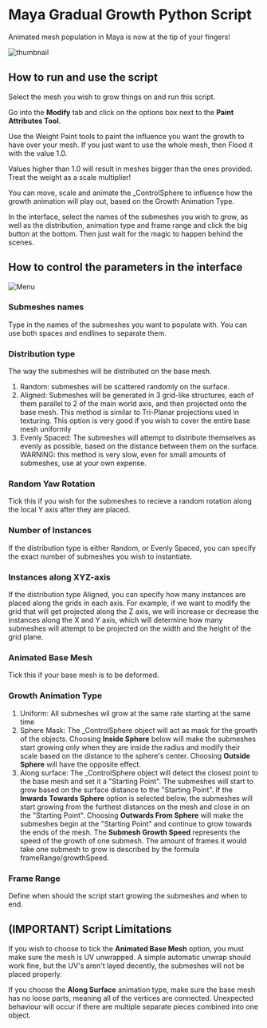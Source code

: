 # Maya Gradual Growth Python Script
Animated mesh population in Maya is now at the tip of your fingers!

![thumbnail](https://user-images.githubusercontent.com/64153611/110856040-ccb96a80-82bf-11eb-8b77-29abb6124823.png)


## How to run and use the script

Select the mesh you wish to grow things on and run this script.

Go into the **Modify** tab and click on the options box next to the **Paint Attributes Tool**.

Use the Weight Paint tools to paint the influence you want the growth to have over your mesh. If you just want to use the whole mesh, then Flood it with the value 1.0.

Values higher than 1.0 will result in meshes bigger than the ones provided. Treat the weight as a scale multiplier!

You can move, scale and animate the _ControlSphere to influence how the growth animation will play out, based on the Growth Animation Type.

In the interface, select the names of the submeshes you wish to grow, as well as the distribution, animation type and frame range and click the big button at the bottom. Then just wait for the magic to happen behind the scenes.

## How to control the parameters in the interface

![Menu](https://user-images.githubusercontent.com/64153611/110856440-4cdfd000-82c0-11eb-9ce9-bb4cbc263241.png)

### Submeshes names

Type in the names of the submeshes you want to populate with. You can use both spaces and endlines to separate them.

### Distribution type

The way the submeshes will be distributed on the base mesh.

1. Random: submeshes will be scattered randomly on the surface.
2. Aligned: Submeshes will be generated in 3 grid-like structures, each of them parallel to 2 of the main world axis, and then projected onto the base mesh. This method is similar to Tri-Planar projections used in texturing. This option is very good if you wish to cover the entire base mesh uniformly
3. Evenly Spaced: The submeshes will attempt to distribute themselves as evenly as possible, based on the distance between them on the surface. WARNING: this method is very slow, even for small amounts of submeshes, use at your own expense.

### Random Yaw Rotation

Tick this if you wish for the submeshes to recieve a random rotation along the local Y axis after they are placed.

### Number of Instances

If the distribution type is either Random, or Evenly Spaced, you can specify the exact number of submeshes you wish to instantiate.

### Instances along XYZ-axis

If the distribution type Aligned, you can specify how many instances are placed along the grids in each axis. For example, if we want to modify the grid that will get projected along the Z axis, we will increase or decrease the instances along the X and Y axis, which will determine how many submeshes will attempt to be projected on the width and the height of the grid plane.

### Animated Base Mesh

Tick this if your base mesh is to be deformed.

### Growth Animation Type

1. Uniform: All submeshes wil grow at the same rate starting at the same time
2. Sphere Mask: The _ControlSphere object will act as mask for the growth of the objects. Choosing **Inside Sphere** below will make the submeshes start growing only when they are inside the radius and modify their scale based on the distance to the sphere's center. Choosing **Outside Sphere** will have the opposite effect.
3. Along surface: The _ControlSphere object will detect the closest point to the base mesh and set it a "Starting Point". The submeshes will start to grow based on the surface distance to the "Starting Point". If the **Inwards Towards Sphere** option is selected below, the submeshes will start growing from the furthest distances on the mesh and close in on the "Starting Point". Choosing **Outwards From Sphere** will make the submeshes begin at the "Starting Point" and continue to grow towards the ends of the mesh. The **Submesh Growth Speed** represents the speed of the growth of one submesh. The amount of frames it would take one submesh to grow is described by the formula frameRange/growthSpeed.

### Frame Range

Define when should the script start growing the submeshes and when to end.

## (IMPORTANT) Script Limitations

If you wish to choose to tick the **Animated Base Mesh** option, you must make sure the mesh is UV unwrapped. A simple automatic unwrap should work fine, but the UV's aren't layed decently, the submeshes will not be placed properly.

If you choose the **Along Surface** animation type, make sure the base mesh has no loose parts, meaning all of the vertices are connected. Unexpected behaviour will occur if there are multiple separate pieces combined into one object.

